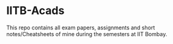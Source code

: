 # IITB-Acads
This repo contains all exam papers, assignments and short notes/Cheatsheets of mine during the semesters at IIT Bombay.
